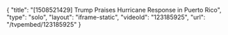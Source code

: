 {
    "title": "[1508521429] Trump Praises Hurricane Response in Puerto Rico",
    "type": "solo",
    "layout": "iframe-static",
    "videoId": "123185925",
    "url": "\/tvpembed\/123185925"
}